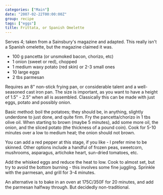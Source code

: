 ```yaml
---
categories: ["Main"]
date: "2007-02-22T00:00:00Z"
group: recipe
tags: ["eggs"]
title: Frittata, or Spanish Omelette
---
```


Serves 4; taken from a Sainsbury's magazine and adapted. This really isn't a Spanish omelette, but the magazine claimed it was.

- 100 g pancetta (or unsmoked bacon, chorizo, etc)
- 1 onion (sweet or red), chopped
- 1 medium waxy potato (red skin) or 2-3 small ones
- 10 large eggs
- 2 tbs parmesan

Requires an 8" non-stick frying pan, or considerable talent and a well-seasoned cast iron pan.  The size is important, as you want to have a height of 1.5" - 2.5" when all is assembled.  Classically this can be made with just eggs, potato and possibly onion.

Basic method: boil the potatoes; they should be, in anything, slightly underdone to just done, and quite firm.  Fry the pancetta/chorizo in 1 tbs olive oil.  When starting to brown (maybe 5 minutes), add some more oil, the onion, and the sliced potato (the thickness of a pound coin).  Cook for 5-10 minutes over a low to medium heat; the onion should not brown.

You can add a red pepper at this stage, if you like - I prefer mine to be skinned.  Other options include a handful of frozen peas, sweetcorn, mushrooms, asparagus, artichoke heart, sun-dried tomatoes, etc.

Add the whisked eggs and reduce the heat to low.  Cook to almost set, but try to avoid the bottom burning - this involves some fine juggling.  Sprinkle with the parmesan, and grill for 3-4 minutes.

An alternative is to bake in an oven at 175C/350F for 20 minutes, and add the parmesan halfway through.  But decidedly non-traditional.

